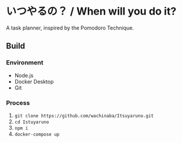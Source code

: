 # いつやるの？ / When will you do it?
A task planner, inspired by the Pomodoro Technique.

## Build
### Environment
- Node.js
- Docker Desktop
- Git

### Process
1. `git clone https://github.com/wachinaba/Itsuyaruno.git`
2. `cd Istuyaruno`
3. `npm i`
4. `docker-compose up`
